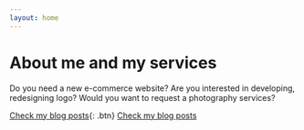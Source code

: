 ```yaml
---
layout: home
---
```

# About me and my services

Do you need a new e-commerce website? Are you interested in developing, redesigning logo? Would you want to request a photography services?

[Check my blog posts](/posts){: .btn}
<a href="/posts" class="btn_success">Check my blog posts</a>
